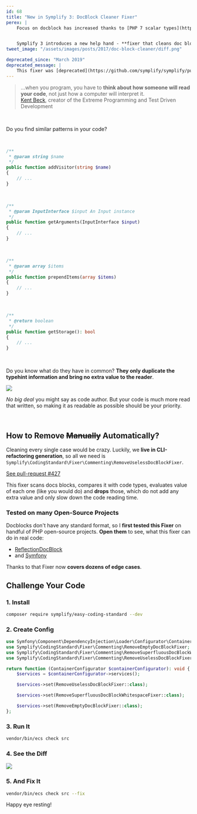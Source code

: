 ```yaml
---
id: 68
title: "New in Symplify 3: DocBlock Cleaner Fixer"
perex: |
    Focus on docblock has increased thanks to [PHP 7 scalar types](https://php.net/manual/en/migration70.new-features.php#migration70.new-features.scalar-type-declarations) and PHPStan with [intersection and union types](https://medium.com/@ondrejmirtes/phpstan-0-9-a-huge-leap-forward-1e9b0872d1cc). Thanks to that, more and more **docblocks become just visual noise** causing [cognitive overload](https://en.wikipedia.org/wiki/Cognitive_load).


    Symplify 3 introduces a new help hand - **fixer that cleans doc block noise for you and makes your code more valuable to the reader**.
tweet_image: "/assets/images/posts/2017/doc-block-cleaner/diff.png"

deprecated_since: "March 2019"
deprecated_message: |
    This fixer was [deprecated](https://github.com/symplify/symplify/pull/1473) and removed in **EasyCodingStandard 6**. Use [official `NoSuperfluousPhpdocTagsFixer` instead](https://github.com/FriendsOfPHP/PHP-CS-Fixer/pull/3734).
---
```


<blockquote class="blockquote text-center">
    ...when you program, you have to <strong>think about how someone will read your code</strong>, not just how a computer will interpret it.
    <footer class="blockquote-footer">
        <a href="https://en.wikiquote.org/wiki/Kent_Beck">Kent Beck</a>, creator of the Extreme Programming and Test Driven Development
    </footer>
</blockquote>

<br>

Do you find similar patterns in your code?

<br>


```php
/**
 * @param string $name
 */
public function addVisitor(string $name)
{
    // ...
}
```

<br>

```php
/**
 * @param InputInterface $input An Input instance
 */
public function getArguments(InputInterface $input)
{
    // ...
}
```

<br>


```php
/**
 * @param array $items
 */
public function prependItems(array $items)
{
    // ...
}
```

<br>


```php
/**
 * @return boolean
 */
public function getStorage(): bool
{
    // ...
}
```

<br>


Do you know what do they have in common?
**They only duplicate the typehint information and bring no extra value to the reader**.


<div class="text-center">
    <img src="/assets/images/posts/2017/doc-block-cleaner/use-only-what-you-need.jpg" class="img-thumbnail">
</div>

*No big deal* you might say as code author. But your code is much more read that written, so making it as readable as possible should be your priority.

<br>

## How to Remove ~~Manually~~ Automatically?

Cleaning every single case would be crazy. Luckily, we **live in CLI-refactoring generation**,
so all we need is `Symplify\CodingStandard\Fixer\Commenting\RemoveUselessDocBlockFixer`.

<a href="https://github.com/symplify/symplify/pull/427" class="btn btn-dark btn-sm">
    See pull-request #427
</a>

This fixer scans docs blocks, compares it with code types, evaluates value of each one (like you would do) and **drops** those, which do not add any extra value and only slow down the code reading time.


### Tested on many Open-Source Projects

Docblocks don't have any standard format, so I **first tested this Fixer** on handful of PHP open-source projects. **Open them** to see, what this fixer can do in real code:

- [ReflectionDocBlock](https://github.com/phpDocumentor/ReflectionDocBlock/pull/137)
- and [Symfony](https://github.com/symfony/symfony/pull/24931)


Thanks to that Fixer now **covers dozens of edge cases**.


## Challenge Your Code

### 1. Install

```bash
composer require symplify/easy-coding-standard --dev
```

### 2. Create Config

```php
use Symfony\Component\DependencyInjection\Loader\Configurator\ContainerConfigurator;
use Symplify\CodingStandard\Fixer\Commenting\RemoveEmptyDocBlockFixer;
use Symplify\CodingStandard\Fixer\Commenting\RemoveSuperfluousDocBlockWhitespaceFixer;
use Symplify\CodingStandard\Fixer\Commenting\RemoveUselessDocBlockFixer;

return function (ContainerConfigurator $containerConfigurator): void {
    $services = $containerConfigurator->services();

    $services->set(RemoveUselessDocBlockFixer::class);

    $services->set(RemoveSuperfluousDocBlockWhitespaceFixer::class);

    $services->set(RemoveEmptyDocBlockFixer::class);
};
```

### 3. Run It

```bash
vendor/bin/ecs check src
```

### 4. See the Diff

<div class="text-center">
    <img src="/assets/images/posts/2017/doc-block-cleaner/diff.png" class="img-thumbnail">
</div>

### 5. And Fix It

```bash
vendor/bin/ecs check src --fix
```

Happy eye resting!
